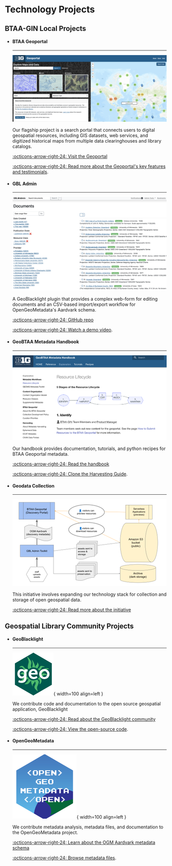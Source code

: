 # Technology Projects

## BTAA-GIN Local Projects

<div class="grid cards" markdown>

-   #### BTAA Geoportal

    ---

    ![](../images/geoportal-homepage.png)
	
    Our flagship project is a search portal that connects users to digital geospatial resources, including GIS datasets, web services, and digitized historical maps from multiple data clearinghouses and library catalogs. 

    [:octicons-arrow-right-24: Visit the Geoportal](https://geo.btaa.org)
    
	[:octicons-arrow-right-24: Read more about the Geoportal's key features and testimonials](geoportal.md).

-  #### GBL Admin

    ---
        
    ![](../images/gbl-admin.png) 
    
    A GeoBlacklight plugin that provides a complex web-form for editing documents and an CSV-based import/export workflow for OpenGeoMetadata's Aardvark schema.

    [:octicons-arrow-right-24: GitHub repo](https://github.com/geobtaa/geoblacklight_admin)
    
	[:octicons-arrow-right-24: Watch a demo video](https://www.youtube.com/watch?v=lWjcr-Ow228).


-  #### GeoBTAA Metadata Handbook

    ---
        
    ![](../images/handbook.png)
	
    Our handbook provides documentation, tutorials, and python recipes for BTAA Geoportal metadata. 

    [:octicons-arrow-right-24: Read the handbook](https://z.umn.edu/gbl-handbook)
    
	[:octicons-arrow-right-24: Clone the Harvesting Guide](https://github.com/geobtaa/harvesting-guide).
	
	
-  #### Geodata Collection

    ---
        
    ![](../library/images/aws-architecture.png)
	
    This initiative involves expanding our technology stack for collection and storage of open geospatial data. 

    [:octicons-arrow-right-24: Read more about the initiative](geodata-collection.md)
    

</div>


## Geospatial Library Community Projects

<div class="grid cards" markdown>

-  #### GeoBlacklight

    ---
    
    ![](../images/geoblacklight-logo.png){ width=100 align=left }
	
    We contribute code and documentation to the open source geospatial application, GeoBlacklight

    [:octicons-arrow-right-24: Read about the GeoBlacklight community](https://geoblacklight.org)
    
	[:octicons-arrow-right-24: View the open-source code](https://github.com/geoblacklight/geoblacklight).
    
-  #### OpenGeoMetadata
    
    ---
    
    ![](../images/ogm-logo.png){ width=100 align=left }
	
    We contribute metadata analysis, metadata files, and documentation to the OpenGeoMetadata project.

    [:octicons-arrow-right-24: Learn about the OGM Aardvark metadata schema](https://opengeometadata.org)
    
	[:octicons-arrow-right-24: Browse metadata files](https://github.com/opengeometadata).

</div>



